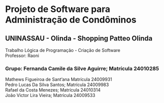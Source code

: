 # Projeto de Software para Administração de Condôminos
## UNINASSAU - Olinda - Shopping Patteo Olinda
Trabalho Lógica de Programação - Criação de Software  
Professor: Raoni
### Grupo: Fernanda Camile da Silve Aguirre; Matrícula 24010285  
Mathews Figueiroa de Sant’ana Matrícula 24009931  
Pedro Lucas Da Silva Santos; Matrícula 24009983  
Rafael da Costa Menezes; Matrícula 24010314  
João Victor Lira Vieira; Matrícula 24009533
       
